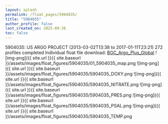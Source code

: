 ```yaml
---
layout: splash
permalink: /float_pages/5904035/
title: "5904035"
author_profile: false
last_created_on: 2025-09-26
toc: false
---
```

 
5904035: US ARGO PROJECT (2013-03-02T13:38 to 2017-01-11T23:21)
272 profiles completed
Individual float file download: [BGC_Argo_Plus_Global](https://ftp.soest.hawaii.edu/bgc_argo_plus/Individual_Floats/outliers_removed/5904035_Sprof_processed.nc)
![img-png]({{ site.url }}{{ site.baseurl }}/assets/images/float_figures/5904035/01_5904035_map.png
![img-png]({{ site.url }}{{ site.baseurl }}/assets/images/float_figures/5904035/5904035_DOXY.png
![img-png]({{ site.url }}{{ site.baseurl }}/assets/images/float_figures/5904035/5904035_NITRATE.png
![img-png]({{ site.url }}{{ site.baseurl }}/assets/images/float_figures/5904035/5904035_PRES.png
![img-png]({{ site.url }}{{ site.baseurl }}/assets/images/float_figures/5904035/5904035_PSAL.png
![img-png]({{ site.url }}{{ site.baseurl }}/assets/images/float_figures/5904035/5904035_TEMP.png
